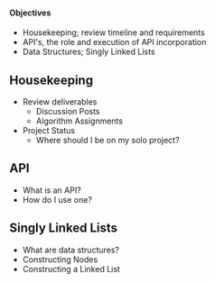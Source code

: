 #### Objectives
-   Housekeeping; review timeline and requirements
-   API's, the role and execution of API incorporation
-   Data Structures; Singly Linked Lists

## Housekeeping
-   Review deliverables
    -   Discussion Posts
    -   Algorithm Assignments
-   Project Status
    -   Where should I be on my solo project?

## API
-   What is an API?
-   How do I use one?

## Singly Linked Lists
-   What are data structures?
-   Constructing Nodes
-   Constructing a Linked List